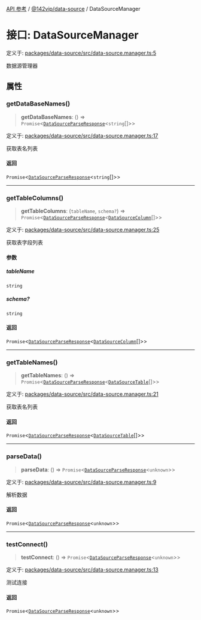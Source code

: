 [API 参考](../wiki/Home) / [@142vip/data-source](../wiki/@142vip.data-source) / DataSourceManager

# 接口: DataSourceManager

定义于: [packages/data-source/src/data-source.manager.ts:5](https://github.com/142vip/core-x/blob/58a4aca72f73ebc92491a458c9b83754486dc296/packages/data-source/src/data-source.manager.ts#L5)

数据源管理器

## 属性

### getDataBaseNames()

> **getDataBaseNames**: () => `Promise`<[`DataSourceParseResponse`](../wiki/@142vip.data-source.%E6%8E%A5%E5%8F%A3.DataSourceParseResponse)<`string`\[]>>

定义于: [packages/data-source/src/data-source.manager.ts:17](https://github.com/142vip/core-x/blob/58a4aca72f73ebc92491a458c9b83754486dc296/packages/data-source/src/data-source.manager.ts#L17)

获取表名列表

#### 返回

`Promise`<[`DataSourceParseResponse`](../wiki/@142vip.data-source.%E6%8E%A5%E5%8F%A3.DataSourceParseResponse)<`string`\[]>>

***

### getTableColumns()

> **getTableColumns**: (`tableName`, `schema?`) => `Promise`<[`DataSourceParseResponse`](../wiki/@142vip.data-source.%E6%8E%A5%E5%8F%A3.DataSourceParseResponse)<[`DataSourceColumn`](../wiki/@142vip.data-source.%E6%8E%A5%E5%8F%A3.DataSourceColumn)\[]>>

定义于: [packages/data-source/src/data-source.manager.ts:25](https://github.com/142vip/core-x/blob/58a4aca72f73ebc92491a458c9b83754486dc296/packages/data-source/src/data-source.manager.ts#L25)

获取表字段列表

#### 参数

##### tableName

`string`

##### schema?

`string`

#### 返回

`Promise`<[`DataSourceParseResponse`](../wiki/@142vip.data-source.%E6%8E%A5%E5%8F%A3.DataSourceParseResponse)<[`DataSourceColumn`](../wiki/@142vip.data-source.%E6%8E%A5%E5%8F%A3.DataSourceColumn)\[]>>

***

### getTableNames()

> **getTableNames**: () => `Promise`<[`DataSourceParseResponse`](../wiki/@142vip.data-source.%E6%8E%A5%E5%8F%A3.DataSourceParseResponse)<[`DataSourceTable`](../wiki/@142vip.data-source.%E6%8E%A5%E5%8F%A3.DataSourceTable)\[]>>

定义于: [packages/data-source/src/data-source.manager.ts:21](https://github.com/142vip/core-x/blob/58a4aca72f73ebc92491a458c9b83754486dc296/packages/data-source/src/data-source.manager.ts#L21)

获取表名列表

#### 返回

`Promise`<[`DataSourceParseResponse`](../wiki/@142vip.data-source.%E6%8E%A5%E5%8F%A3.DataSourceParseResponse)<[`DataSourceTable`](../wiki/@142vip.data-source.%E6%8E%A5%E5%8F%A3.DataSourceTable)\[]>>

***

### parseData()

> **parseData**: () => `Promise`<[`DataSourceParseResponse`](../wiki/@142vip.data-source.%E6%8E%A5%E5%8F%A3.DataSourceParseResponse)<`unknown`>>

定义于: [packages/data-source/src/data-source.manager.ts:9](https://github.com/142vip/core-x/blob/58a4aca72f73ebc92491a458c9b83754486dc296/packages/data-source/src/data-source.manager.ts#L9)

解析数据

#### 返回

`Promise`<[`DataSourceParseResponse`](../wiki/@142vip.data-source.%E6%8E%A5%E5%8F%A3.DataSourceParseResponse)<`unknown`>>

***

### testConnect()

> **testConnect**: () => `Promise`<[`DataSourceParseResponse`](../wiki/@142vip.data-source.%E6%8E%A5%E5%8F%A3.DataSourceParseResponse)<`unknown`>>

定义于: [packages/data-source/src/data-source.manager.ts:13](https://github.com/142vip/core-x/blob/58a4aca72f73ebc92491a458c9b83754486dc296/packages/data-source/src/data-source.manager.ts#L13)

测试连接

#### 返回

`Promise`<[`DataSourceParseResponse`](../wiki/@142vip.data-source.%E6%8E%A5%E5%8F%A3.DataSourceParseResponse)<`unknown`>>
